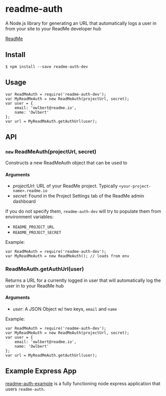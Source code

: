 # readme-auth

A Node.js library for generating an URL that automatically logs a user in from your site to your ReadMe developer hub

[ReadMe](http://readme.io/)
 

## Install
```
$ npm install --save readme-auth-dev
```

## Usage

```
var ReadMeAuth = require('readme-auth-dev');
var MyReadMeAuth = new ReadMeAuth(projectUrl, secret);
var user = {
	email: 'owlbert@readme.io',
	name: 'Owlbert'
};
var url = MyReadMeAuth.getAuthUrl(user);
```

## API

### `new` ReadMeAuth(projectUrl, secret)
Constructs a new ReadMeAuth object that can be used to 

#### Arguments
- *projectUrl*: URL of your ReadMe project. Typically ` <your-project-name>.readme.io `
- *secret*: Found in the Project Settings tab of the ReadMe admin dashboard

If you do not specify them, `readme-auth-dev` will try to populate them from environment variables:
- `README_PROJECT_URL`
- `README_PROJECT_SECRET`

Example:
```
var ReadMeAuth = require('readme-auth-dev');
var MyReadMeAuth = new ReadMeAuth(); // loads from env
```

### ReadMeAuth.getAuthUrl(user)
Returns a URL for a currently logged in user that will automatically log the user 
in to your ReadMe hub

#### Arguments
- *user*: A JSON Object w/ two keys, `email` and `name`

Example:
```
var ReadMeAuth = require('readme-auth-dev');
var MyReadMeAuth = new ReadMeAuth(projectUrl, secret);
var user = {
	email: 'owlbert@readme.io',
	name: 'Owlbert'
};
var url = MyReadMeAuth.getAuthUrl(user);
```

## Example Express App
[readme-auth-example](https://github.com/swarajban/readme-auth-example) is a fully functioning node express application 
that users `readme-auth`.
